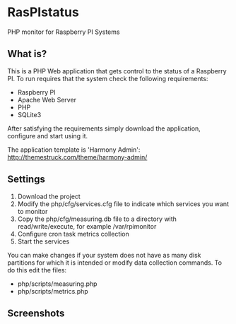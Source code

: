 # RasPIstatus
PHP monitor for Raspberry PI Systems

## What is?
This is a PHP Web application that gets control to the status of a Raspberry PI. To run requires that the system check the following requirements:

* Raspberry PI
* Apache Web Server
* PHP
* SQLite3

After satisfying the requirements simply download the application, configure and start using it.

The application template is 'Harmony Admin': http://themestruck.com/theme/harmony-admin/

## Settings
1. Download the project
2. Modify the php/cfg/services.cfg file to indicate which services you want to monitor
3. Copy the php/cfg/measuring.db file to a directory with read/write/execute, for example /var/rpimonitor
4. Configure cron task metrics collection
5. Start the services


You can make changes if your system does not have as many disk partitions for which it is intended or modify data collection commands. To do this edit the files:
* php/scripts/measuring.php
* php/scripts/metrics.php

## Screenshots

